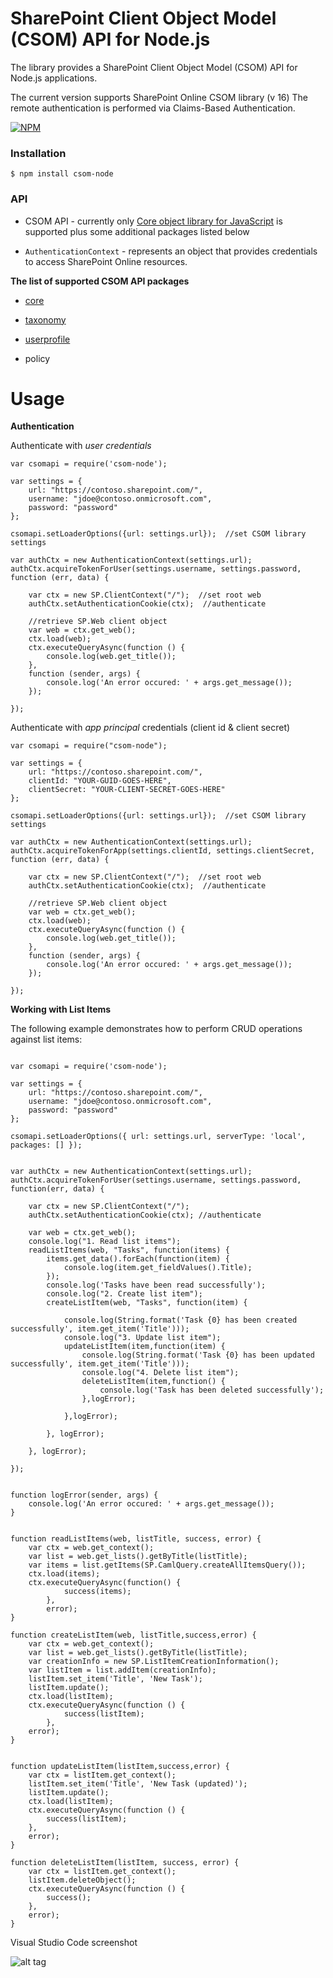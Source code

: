 # SharePoint Client Object Model (CSOM) API for Node.js

The library provides a SharePoint Client Object Model (CSOM) API for Node.js applications.  

The current version supports SharePoint Online CSOM library (v 16) The remote authentication is performed via Claims-Based Authentication.


[![NPM](https://nodei.co/npm/csom-node.png?downloads=true&downloadRank=true&stars=true)](https://nodei.co/npm/csom-node/)


### Installation

`$ npm install csom-node`


### API


 - CSOM API - currently only [Core object library for JavaScript](https://msdn.microsoft.com/en-us/library/office/jj193050.aspx) is supported plus some additional packages listed below 

 - `AuthenticationContext` - represents an object that provides credentials to access SharePoint Online resources.


**The list of supported CSOM API packages**

 - [core](https://msdn.microsoft.com/en-us/library/office/jj193050.aspx)

 - [taxonomy](https://msdn.microsoft.com/en-us/library/office/jj857114.aspx)

 - [userprofile](https://msdn.microsoft.com/en-us/library/office/jj628683.aspx)

 - policy

# Usage

**Authentication**

Authenticate with _user credentials_


````
var csomapi = require('csom-node');

var settings = {
    url: "https://contoso.sharepoint.com/",
    username: "jdoe@contoso.onmicrosoft.com",
    password: "password"
};

csomapi.setLoaderOptions({url: settings.url});  //set CSOM library settings

var authCtx = new AuthenticationContext(settings.url);
authCtx.acquireTokenForUser(settings.username, settings.password, function (err, data) {
    
    var ctx = new SP.ClientContext("/");  //set root web
    authCtx.setAuthenticationCookie(ctx);  //authenticate
    
    //retrieve SP.Web client object
    var web = ctx.get_web();
    ctx.load(web);
    ctx.executeQueryAsync(function () {
        console.log(web.get_title());
    },
    function (sender, args) {
        console.log('An error occured: ' + args.get_message());
    });
      
});

````

Authenticate with _app principal_ credentials (client id & client secret)

````
var csomapi = require("csom-node");
 
var settings = {
    url: "https://contoso.sharepoint.com/",
    clientId: "YOUR-GUID-GOES-HERE",
    clientSecret: "YOUR-CLIENT-SECRET-GOES-HERE"
};
 
csomapi.setLoaderOptions({url: settings.url});  //set CSOM library settings
 
var authCtx = new AuthenticationContext(settings.url);
authCtx.acquireTokenForApp(settings.clientId, settings.clientSecret, function (err, data) {
    
    var ctx = new SP.ClientContext("/");  //set root web
    authCtx.setAuthenticationCookie(ctx);  //authenticate
    
    //retrieve SP.Web client object
    var web = ctx.get_web();
    ctx.load(web);
    ctx.executeQueryAsync(function () {
        console.log(web.get_title());
    },
    function (sender, args) {
        console.log('An error occured: ' + args.get_message());
    });
      
});

````

**Working with List Items**

The following example demonstrates how to perform CRUD operations against list items:    


````

var csomapi = require('csom-node');

var settings = {
    url: "https://contoso.sharepoint.com/",
    username: "jdoe@contoso.onmicrosoft.com",
    password: "password"
};

csomapi.setLoaderOptions({ url: settings.url, serverType: 'local', packages: [] });


var authCtx = new AuthenticationContext(settings.url);
authCtx.acquireTokenForUser(settings.username, settings.password, function(err, data) {

    var ctx = new SP.ClientContext("/");
    authCtx.setAuthenticationCookie(ctx); //authenticate

    var web = ctx.get_web();
    console.log("1. Read list items");
    readListItems(web, "Tasks", function(items) {
        items.get_data().forEach(function(item) {
            console.log(item.get_fieldValues().Title);
        });
        console.log('Tasks have been read successfully');
        console.log("2. Create list item");
        createListItem(web, "Tasks", function(item) {

            console.log(String.format('Task {0} has been created successfully', item.get_item('Title')));
            console.log("3. Update list item");
            updateListItem(item,function(item) {
                console.log(String.format('Task {0} has been updated successfully', item.get_item('Title')));
                console.log("4. Delete list item");
                deleteListItem(item,function() {
                    console.log('Task has been deleted successfully');
                },logError);

            },logError);
            
        }, logError);

    }, logError);

});


function logError(sender, args) {
    console.log('An error occured: ' + args.get_message());
}


function readListItems(web, listTitle, success, error) {
    var ctx = web.get_context();
    var list = web.get_lists().getByTitle(listTitle);
    var items = list.getItems(SP.CamlQuery.createAllItemsQuery());
    ctx.load(items);
    ctx.executeQueryAsync(function() {
            success(items);
        },
        error);
}

function createListItem(web, listTitle,success,error) {
    var ctx = web.get_context();
    var list = web.get_lists().getByTitle(listTitle);
    var creationInfo = new SP.ListItemCreationInformation();
    var listItem = list.addItem(creationInfo);
    listItem.set_item('Title', 'New Task');
    listItem.update();
    ctx.load(listItem);
    ctx.executeQueryAsync(function () {
            success(listItem);
        },
    error);
}


function updateListItem(listItem,success,error) {
    var ctx = listItem.get_context();
    listItem.set_item('Title', 'New Task (updated)');
    listItem.update();
    ctx.load(listItem);
    ctx.executeQueryAsync(function () {
        success(listItem);
    },
    error);
}

function deleteListItem(listItem, success, error) {
    var ctx = listItem.get_context();
    listItem.deleteObject();
    ctx.executeQueryAsync(function () {
        success();
    },
    error);
}

````


Visual Studio Code screenshot

![alt tag](https://vgrem.files.wordpress.com/2016/01/csomnode_vscode.png)
